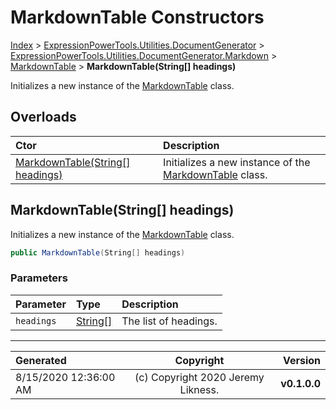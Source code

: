 ﻿# MarkdownTable Constructors

[Index](../index.md) > [ExpressionPowerTools.Utilities.DocumentGenerator](ExpressionPowerTools.Utilities.DocumentGenerator.a.md) > [ExpressionPowerTools.Utilities.DocumentGenerator.Markdown](ExpressionPowerTools.Utilities.DocumentGenerator.Markdown.n.md) > [MarkdownTable](ExpressionPowerTools.Utilities.DocumentGenerator.Markdown.MarkdownTable.cs.md) > **MarkdownTable(String[] headings)**

Initializes a new instance of the [MarkdownTable](ExpressionPowerTools.Utilities.DocumentGenerator.Markdown.MarkdownTable.cs.md) class.

## Overloads

| Ctor | Description |
| :-- | :-- |
| [MarkdownTable(String[] headings)](#markdowntablestring[]-headings) | Initializes a new instance of the [MarkdownTable](ExpressionPowerTools.Utilities.DocumentGenerator.Markdown.MarkdownTable.cs.md) class. |

## MarkdownTable(String[] headings)

Initializes a new instance of the [MarkdownTable](ExpressionPowerTools.Utilities.DocumentGenerator.Markdown.MarkdownTable.cs.md) class.

```csharp
public MarkdownTable(String[] headings)
```

### Parameters

| Parameter | Type | Description |
| :-- | :-- | :-- |
| `headings` | [String[]](https://docs.microsoft.com/dotnet/api/system.string[]) | The list of headings. |



---

| Generated | Copyright | Version |
| :-- | :-: | --: |
| 8/15/2020 12:36:00 AM | (c) Copyright 2020 Jeremy Likness. | **v0.1.0.0** |
